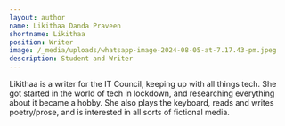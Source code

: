 ```yaml
---
layout: author
name: Likithaa Danda Praveen
shortname: Likithaa
position: Writer
image: /_media/uploads/whatsapp-image-2024-08-05-at-7.17.43-pm.jpeg
description: Student and Writer
---
```

Likithaa is a writer for the IT Council, keeping up with all things tech. She got started in the world of tech in lockdown, and researching everything about it became a hobby. She also plays the keyboard, reads and writes poetry/prose, and is interested in all sorts of fictional media.
